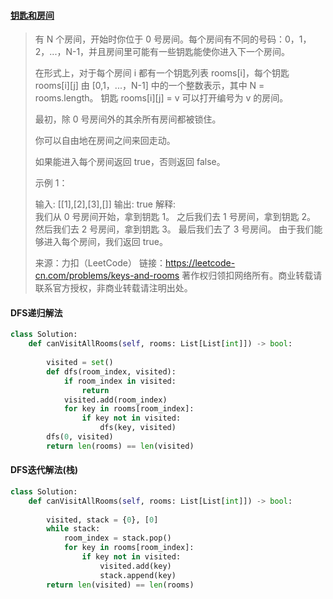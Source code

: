 #### [钥匙和房间](https://leetcode-cn.com/problems/keys-and-rooms/)

> 有 N 个房间，开始时你位于 0 号房间。每个房间有不同的号码：0，1，2，...，N-1，并且房间里可能有一些钥匙能使你进入下一个房间。
>
> 在形式上，对于每个房间 i 都有一个钥匙列表 rooms[i]，每个钥匙 rooms[i][j] 由 [0,1，...，N-1] 中的一个整数表示，其中 N = rooms.length。 钥匙 rooms[i][j] = v 可以打开编号为 v 的房间。
>
> 最初，除 0 号房间外的其余所有房间都被锁住。
>
> 你可以自由地在房间之间来回走动。
>
> 如果能进入每个房间返回 true，否则返回 false。
>
> 示例 1：
>
> 输入: [[1],[2],[3],[]]
> 输出: true
> 解释:  
> 我们从 0 号房间开始，拿到钥匙 1。
> 之后我们去 1 号房间，拿到钥匙 2。
> 然后我们去 2 号房间，拿到钥匙 3。
> 最后我们去了 3 号房间。
> 由于我们能够进入每个房间，我们返回 true。
>
> 来源：力扣（LeetCode）
> 链接：https://leetcode-cn.com/problems/keys-and-rooms
> 著作权归领扣网络所有。商业转载请联系官方授权，非商业转载请注明出处。

#### DFS递归解法

```python
class Solution:
    def canVisitAllRooms(self, rooms: List[List[int]]) -> bool:
        
        visited = set()
        def dfs(room_index, visited):
            if room_index in visited:
                return
            visited.add(room_index)
            for key in rooms[room_index]:
                if key not in visited:
                    dfs(key, visited)
        dfs(0, visited)
        return len(rooms) == len(visited)
```



#### DFS迭代解法(栈)

```python
class Solution:
    def canVisitAllRooms(self, rooms: List[List[int]]) -> bool:
        
        visited, stack = {0}, [0]
        while stack:
            room_index = stack.pop()
            for key in rooms[room_index]:
                if key not in visited:
                    visited.add(key)
                    stack.append(key)
        return len(visited) == len(rooms)
```


